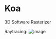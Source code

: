 # Koa

3D Software Rasterizer

Raytracing:
![image](https://github.com/YuraSkydan/Koa/assets/87515048/7ee18adf-cb6e-4724-9d86-7c26930519cc)
